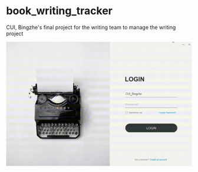 # book_writing_tracker

CUI, Bingzhe's final project for the writing team to manage the writing project

![](https://github.com/ROve-024/book_writing_tracker/blob/master/README.assets/demo.gif)
